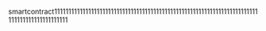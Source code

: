 smartcontract111111111111111111111111111111111111111111111111111111111111111111111111111111111111111111111
